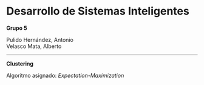 # Desarrollo de Sistemas Inteligentes

**Grupo 5**

Pulido Hernández, Antonio  
Velasco Mata, Alberto  

___
  
**Clustering**

Algoritmo asignado: *Expectation-Maximization*